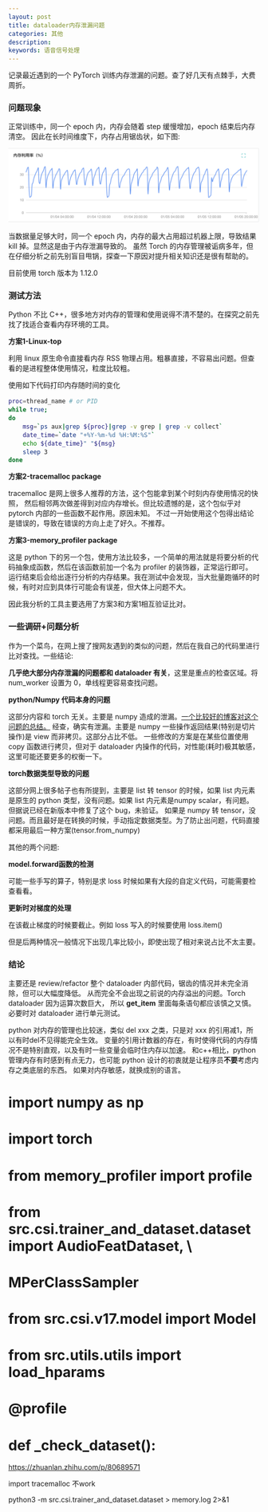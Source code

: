 ```yaml
---
layout: post
title: dataloader内存泄漏问题
categories: 其他
description: 
keywords: 语音信号处理
---
```


记录最近遇到的一个 PyTorch 训练内存泄漏的问题。查了好几天有点棘手，大费周折。

### 问题现象

正常训练中，同一个 epoch 内，内存会随着 step 缓慢增加，epoch 结束后内存清空。
因此在长时间维度下，内存占用锯齿状，如下图: 

<div style="text-align: center"><img src="https://github.com/Liu-Feng-deeplearning/Liu-Feng-deeplearning.github.io/blob/master/images/posts/2023/2023-01-06-memory.png?raw=true" width="800" /></div>

当数据量足够大时，同一个 epoch 内，内存的最大占用超过机器上限，导致结果 kill 掉。显然这是由于内存泄漏导致的。
虽然 Torch 的内存管理被诟病多年，但在仔细分析之前先别盲目甩锅，探查一下原因对提升相关知识还是很有帮助的。

目前使用 torch 版本为 1.12.0

### 测试方法

Python 不比 C++，很多地方对内存的管理和使用说得不清不楚的。在探究之前先找了找适合查看内存环境的工具。

**方案1-Linux-top**

利用 linux 原生命令直接看内存 RSS 物理占用。粗暴直接，不容易出问题。但查看的是进程整体使用情况，粒度比较粗。

使用如下代码打印内存随时间的变化

```bash
proc=thread_name # or PID
while true;
do
    msg=`ps aux|grep ${proc}|grep -v grep | grep -v collect`
    date_time=`date "+%Y-%m-%d %H:%M:%S"`
    echo ${date_time}" "${msg}
    sleep 3
done
```

**方案2-tracemalloc package**

tracemalloc 是网上很多人推荐的方法，这个包能拿到某个时刻内存使用情况的快照，
然后相邻两次做差得到对应内存增长。但比较遗憾的是，这个包似乎对 pytorch 内部的一些函数不起作用。原因未知。
不过一开始使用这个包得出结论是错误的，导致在错误的方向上走了好久。不推荐。


**方案3-memory_profiler package**

这是 python 下的另一个包，使用方法比较多，一个简单的用法就是将要分析的代码抽象成函数，然后在该函数前加一个名为 profiler 的装饰器，正常运行即可。
运行结束后会给出逐行分析的内存结果。我在测试中会发现，当大批量跑循环的时候，有时对应到具体行可能会有误差，但大体上问题不大。

因此我分析的工具主要选用了方案3和方案1相互验证比对。

### 一些调研+问题分析

作为一个菜鸟，在网上搜了搜网友遇到的类似的问题，然后在我自己的代码里进行比对查找。一些结论:

**几乎绝大部分内存泄漏的问题都和 dataloader 有关**，这里是重点的检查区域。将 num_worker 设置为 0，单线程更容易查找问题。

**python/Numpy 代码本身的问题** 

这部分内容和 torch 无关。主要是 numpy 造成的泄漏。[一个比较好的博客对这个问题的总结。](https://zhuanlan.zhihu.com/p/80689571)
经查，确实有泄漏。主要是 numpy 一些操作返回结果(特别是切片操作)是 view 而非拷贝。这部分占比不低。
一些修改的方案是在某些位置使用 copy 函数进行拷贝，但对于 dataloader 内操作的代码，对性能(耗时)极其敏感，这里可能还要更多的权衡一下。

**torch数据类型导致的问题**

这部分网上很多帖子也有所提到，主要是 list 转 tensor 的时候，如果 list 内元素是原生的 python 类型，没有问题。如果 list 内元素是numpy scalar，有问题。但据说已经在新版本中修复了这个 bug，未验证。
如果是 numpy 转 tensor，没问题。而且最好是在转换的时候，手动指定数据类型。为了防止出问题，代码直接都采用最后一种方案(tensor.from_numpy)

其他的两个问题:

**model.forward函数的检测**

可能一些手写的算子，特别是求 loss 时候如果有大段的自定义代码，可能需要检查看看。

**更新时对梯度的处理**

在该截止梯度的时候要截止。例如 loss 写入的时候要使用 loss.item()

但是后两种情况一般情况下出现几率比较小，即使出现了相对来说占比不太主要。

### 结论

主要还是 review/refactor 整个 dataloader 内部代码，锯齿的情况并未完全消除，但可以大幅度降低。
从而完全不会出现之前说的内存溢出的问题。Torch dataloader 因为运算次数巨大，
所以 __get_item__ 里面每条语句都应该慎之又慎。必要时对 dataloader 进行单元测试。

python 对内存的管理也比较迷，类似 del xxx 之类，只是对 xxx 的引用减1，所以有时del不见得能完全生效。
变量的引用计数器的存在，有时使得代码的内存情况不是特别直观，以及有时一些变量会临时住内存以加速。
和c++相比，python 管理内存有时感到有点无力，也可能 python 设计的初衷就是让程序员**不要**考虑内存之类底层的东西。
如果对内存敏感，就换成别的语言。








# import numpy as np
# import torch
# from memory_profiler import profile
#
# from src.csi.trainer_and_dataset.dataset import AudioFeatDataset, \
#   MPerClassSampler
# from src.csi.v17.model import Model
# from src.utils.utils import load_hparams


# @profile
# def _check_dataset():

https://zhuanlan.zhihu.com/p/80689571


import tracemalloc
不work



python3 -m src.csi.trainer_and_dataset.dataset > memory.log 2>&1